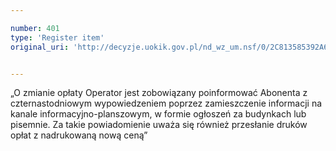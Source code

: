 ```yaml
---

number: 401
type: 'Register item'
original_uri: 'http://decyzje.uokik.gov.pl/nd_wz_um.nsf/0/2C813585392A6A3CC12572DD0032953D?OpenDocument'


---
```


„O zmianie opłaty Operator jest zobowiązany poinformować Abonenta z czternastodniowym wypowiedzeniem poprzez zamieszczenie informacji na kanale informacyjno-planszowym, w formie ogłoszeń za budynkach lub pisemnie. Za takie powiadomienie uważa się również przesłanie druków opłat z nadrukowaną nową ceną”
